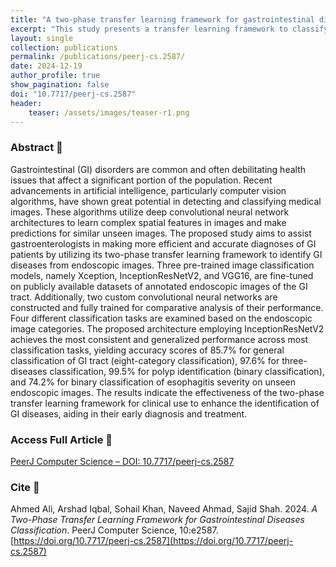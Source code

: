 ```yaml
---
title: "A two-phase transfer learning framework for gastrointestinal diseases classification"
excerpt: "This study presents a transfer learning framework to classify GI diseases from endoscopic images using deep learning models like InceptionResNetV2, Xception, and VGG16."
layout: single
collection: publications
permalink: /publications/peerj-cs.2587/
date: 2024-12-19
author_profile: true
show_pagination: false
doi: "10.7717/peerj-cs.2587"
header:
    teaser: /assets/images/teaser-r1.png
--- 
```


### Abstract 🧠
Gastrointestinal (GI) disorders are common and often debilitating health issues that affect a significant portion of the population. Recent advancements in artificial intelligence, particularly computer vision algorithms, have shown great potential in detecting and classifying medical images. These algorithms utilize deep convolutional neural network architectures to learn complex spatial features in images and make predictions for similar unseen images. The proposed study aims to assist gastroenterologists in making more efficient and accurate diagnoses of GI patients by utilizing its two-phase transfer learning framework to identify GI diseases from endoscopic images. Three pre-trained image classification models, namely Xception, InceptionResNetV2, and VGG16, are fine-tuned on publicly available datasets of annotated endoscopic images of the GI tract. Additionally, two custom convolutional neural networks are constructed and fully trained for comparative analysis of their performance. Four different classification tasks are examined based on the endoscopic image categories. The proposed architecture employing InceptionResNetV2 achieves the most consistent and generalized performance across most classification tasks, yielding accuracy scores of 85.7% for general classification of GI tract (eight-category classification), 97.6% for three-diseases classification, 99.5% for polyp identification (binary classification), and 74.2% for binary classification of esophagitis severity on unseen endoscopic images. The results indicate the effectiveness of the two-phase transfer learning framework for clinical use to enhance the identification of GI diseases, aiding in their early diagnosis and treatment.

### Access Full Article 🔗
[PeerJ Computer Science – DOI: 10.7717/peerj-cs.2587](https://doi.org/10.7717/peerj-cs.2587)

### Cite 📄
Ahmed Ali, Arshad Iqbal, Sohail Khan, Naveed Ahmad, Sajid Shah. 2024. *A Two-Phase Transfer Learning Framework for Gastrointestinal Diseases Classification*. PeerJ Computer Science, 10:e2587. [https://doi.org/10.7717/peerj-cs.2587](https://doi.org/10.7717/peerj-cs.2587)